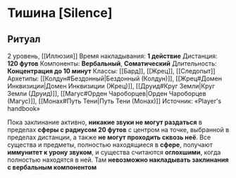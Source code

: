 # Тишина [Silence]
## Ритуал
2 уровень, [[Иллюзия]]
Время накладывания: **1 действие**
Дистанция: **120 футов**
Компоненты: **Вербальный**, **Соматический**
Длительность: **Концентрация до 10 минут**
Классы: [[Бард]], [[Жрец]], [[Следопыт]]
Архетипы: [[Колдун#Бездонный|Бездонный (Колдун)]], [[Жрец#Домен Инквизиции|Домен Инквизиции (Жрец)]], [[Друид#Круг Земли|Круг Земли (Друид)]], [[Магус#Орден Чароборцев|Орден Чароборцев (Магус)]], [[Монах#Путь Тени|Путь Тени (Монах)]]
Источник: «Player's handbook»

Пока заклинание активно, **никакие звуки не могут раздаться** в пределах **сферы с радиусом 20 футов** с центром на точке, выбранной в пределах дистанции, а также **не могут проходить сквозь неё**. Все существа и предметы, полностью находящиеся в **сфере**, получают **иммунитет к урону звуком**, и существа считаются **оглохшими**, когда полностью находятся в ней. Там **невозможно накладывать заклинания с вербальным компонентом**